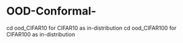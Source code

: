 # OOD-Conformal-
cd ood_CIFAR10 for CIFAR10 as in-distribution 
cd ood_CIFAR100 for CIFAR100 as in-distribution 